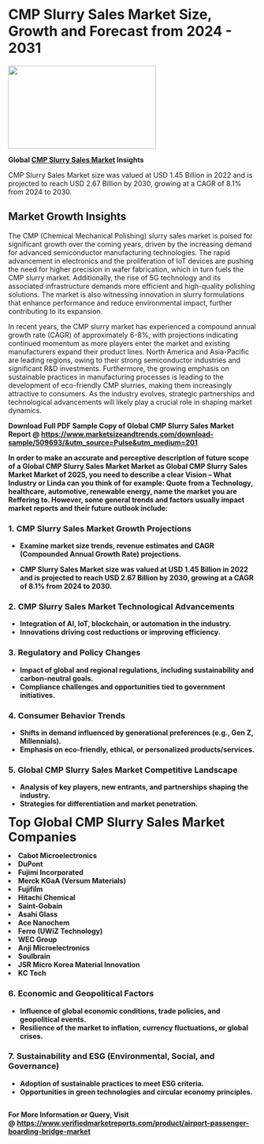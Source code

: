 <H1>CMP Slurry Sales Market Size, Growth and Forecast from 2024 - 2031</H1><img class="aligncenter size-medium wp-image-584254" src="https://thirdeyenews.in/wp-content/uploads/2024/09/Global-Market-Research-300x168.jpeg" alt="" width="300" height="168" /><p><strong>Global&nbsp;<a href="https://www.marketsizeandtrends.com/download-sample/509693/&amp;utm_source=Pulse&amp;utm_medium=201">CMP Slurry Sales Market</a> Insights</strong></p><p>CMP Slurry Sales Market size was valued at USD 1.45 Billion in 2022 and is projected to reach USD 2.67 Billion by 2030, growing at a CAGR of 8.1% from 2024 to 2030.</p><p><h2>Market Growth Insights</h2> <p>The CMP (Chemical Mechanical Polishing) slurry sales market is poised for significant growth over the coming years, driven by the increasing demand for advanced semiconductor manufacturing technologies. The rapid advancement in electronics and the proliferation of IoT devices are pushing the need for higher precision in wafer fabrication, which in turn fuels the CMP slurry market. Additionally, the rise of 5G technology and its associated infrastructure demands more efficient and high-quality polishing solutions. The market is also witnessing innovation in slurry formulations that enhance performance and reduce environmental impact, further contributing to its expansion.</p> <p><strong></strong></p> <p>In recent years, the CMP slurry market has experienced a compound annual growth rate (CAGR) of approximately 6-8%, with projections indicating continued momentum as more players enter the market and existing manufacturers expand their product lines. North America and Asia-Pacific are leading regions, owing to their strong semiconductor industries and significant R&D investments. Furthermore, the growing emphasis on sustainable practices in manufacturing processes is leading to the development of eco-friendly CMP slurries, making them increasingly attractive to consumers. As the industry evolves, strategic partnerships and technological advancements will likely play a crucial role in shaping market dynamics.</p> <p><strong></p><p><span class=""><strong>Download Full PDF Sample Copy of Global CMP Slurry Sales Market Report</strong> @ <a href="https://www.marketsizeandtrends.com/download-sample/509693/&amp;utm_source=Pulse&amp;utm_medium=201" target="_blank">https://www.marketsizeandtrends.com/download-sample/509693/&amp;utm_source=Pulse&amp;utm_medium=201</a></span></p><p>In order to make an accurate and perceptive description of future scope of a Global&nbsp;CMP Slurry Sales Market Market as Global&nbsp;CMP Slurry Sales Market Market of 2025, you need to describe a clear Vision &ndash; What Industry or Linda can you think of for example: Quote from a Technology, healthcare, automotive, renewable energy, name the market you are Reffering to. However, some general trends and factors usually impact market reports and their future outlook include:</p><h3>1.&nbsp;<strong>CMP Slurry Sales Market Growth Projections</strong></h3><ul><li>Examine market size trends, revenue estimates and CAGR (Compounded Annual Growth Rate) projections.</li><li><p>CMP Slurry Sales Market size was valued at USD 1.45 Billion in 2022 and is projected to reach USD 2.67 Billion by 2030, growing at a CAGR of 8.1% from 2024 to 2030.</p></li></ul><h3>2.&nbsp;<strong>CMP Slurry Sales Market Technological Advancements</strong></h3><ul><li>Integration of AI, IoT, blockchain, or automation in the industry.</li><li>Innovations driving cost reductions or improving efficiency.</li></ul><h3>3.&nbsp;<strong>Regulatory and Policy Changes</strong></h3><ul><li>Impact of global and regional regulations, including sustainability and carbon-neutral goals.</li><li>Compliance challenges and opportunities tied to government initiatives.</li></ul><h3>4.&nbsp;<strong>Consumer Behavior Trends</strong></h3><ul><li>Shifts in demand influenced by generational preferences (e.g., Gen Z, Millennials).</li><li>Emphasis on eco-friendly, ethical, or personalized products/services.</li></ul><h3>5.&nbsp;<strong>Global CMP Slurry Sales Market Competitive Landscape</strong></h3><ul><li>Analysis of key players, new entrants, and partnerships shaping the industry.</li><li>Strategies for differentiation and market penetration.</li></ul><p data-pm-slice="1 1 []"><span style="color: inherit; font-family: inherit; font-size: 25px;">Top Global CMP Slurry Sales Market Companies</span></p><div class="" data-test-id=""><p><li>Cabot Microelectronics</li><li> DuPont</li><li> Fujimi Incorporated</li><li> Merck KGaA (Versum Materials)</li><li> Fujifilm</li><li> Hitachi Chemical</li><li> Saint-Gobain</li><li> Asahi Glass</li><li> Ace Nanochem</li><li> Ferro (UWiZ Technology)</li><li> WEC Group</li><li> Anji Microelectronics</li><li> Soulbrain</li><li> JSR Micro Korea Material Innovation</li><li> KC Tech</li></p></div><h3>6.&nbsp;<strong>Economic and Geopolitical Factors</strong></h3><ul><li>Influence of global economic conditions, trade policies, and geopolitical events.</li><li>Resilience of the market to inflation, currency fluctuations, or global crises.</li></ul><h3>7.&nbsp;<strong>Sustainability and ESG (Environmental, Social, and Governance)</strong></h3><ul><li>Adoption of sustainable practices to meet ESG criteria.</li><li>Opportunities in green technologies and circular economy principles.</li></ul><h2><strong style="font-size: 14px;">For More Information or Query, Visit @&nbsp;</strong><a style="background-color: #ffffff; font-size: 14px;" href="https://www.marketsizeandtrends.com/report/cmp-slurry-sales-market/" target="_blank">https://www.verifiedmarketreports.com/product/airport-passenger-boarding-bridge-market</a></h2>